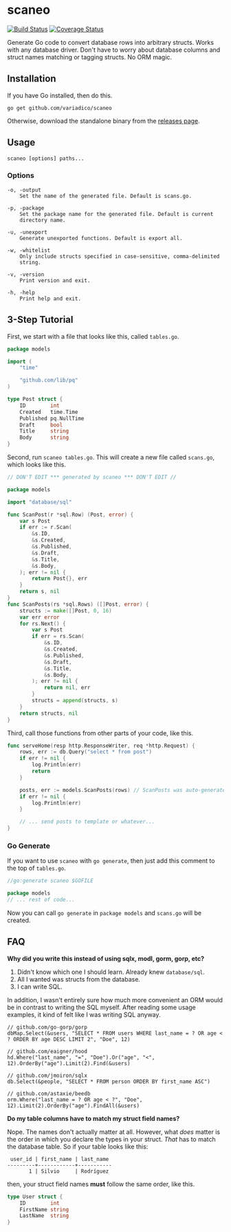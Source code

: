 # scaneo
[![Build Status](https://drone.io/github.com/variadico/scaneo/status.png)](https://drone.io/github.com/variadico/scaneo/latest)
[![Coverage Status](https://coveralls.io/repos/variadico/scaneo/badge.svg?branch=master)](https://coveralls.io/r/variadico/scaneo?branch=master)

Generate Go code to convert database rows into arbitrary structs.
Works with any database driver. Don't have to worry about database columns
and struct names matching or tagging structs. No ORM magic.

## Installation
If you have Go installed, then do this.
```
go get github.com/variadico/scaneo
```

Otherwise, download the standalone binary from the
[releases page](https://github.com/variadico/scaneo/releases/latest).

## Usage
```
scaneo [options] paths...
```

### Options
```
-o, -output
    Set the name of the generated file. Default is scans.go.

-p, -package
    Set the package name for the generated file. Default is current
    directory name.

-u, -unexport
    Generate unexported functions. Default is export all.

-w, -whitelist
    Only include structs specified in case-sensitive, comma-delimited
    string.

-v, -version
    Print version and exit.

-h, -help
    Print help and exit.
```

## 3-Step Tutorial
First, we start with a file that looks like this, called `tables.go`.
```go
package models

import (
	"time"

	"github.com/lib/pq"
)

type Post struct {
	ID        int
	Created   time.Time
	Published pq.NullTime
	Draft     bool
	Title     string
	Body      string
}
```

Second, run `scaneo tables.go`. This will create a new file called `scans.go`,
which looks like this.
```go
// DON'T EDIT *** generated by scaneo *** DON'T EDIT //

package models

import "database/sql"

func ScanPost(r *sql.Row) (Post, error) {
	var s Post
	if err := r.Scan(
		&s.ID,
		&s.Created,
		&s.Published,
		&s.Draft,
		&s.Title,
		&s.Body,
	); err != nil {
		return Post{}, err
	}
	return s, nil
}
func ScanPosts(rs *sql.Rows) ([]Post, error) {
	structs := make([]Post, 0, 16)
	var err error
	for rs.Next() {
		var s Post
		if err = rs.Scan(
			&s.ID,
			&s.Created,
			&s.Published,
			&s.Draft,
			&s.Title,
			&s.Body,
		); err != nil {
			return nil, err
		}
		structs = append(structs, s)
	}
	return structs, nil
}
```

Third, call those functions from other parts of your code, like this.
```go
func serveHome(resp http.ResponseWriter, req *http.Request) {
	rows, err := db.Query("select * from post")
	if err != nil {
		log.Println(err)
		return
	}

	posts, err := models.ScanPosts(rows) // ScanPosts was auto-generated!
	if err != nil {
		log.Println(err)
	}

	// ... send posts to template or whatever...
}
```

### Go Generate
If you want to use `scaneo` with `go generate`, then just add this comment to
the top of `tables.go`.
```go
//go:generate scaneo $GOFILE

package models
// ... rest of code...
```

Now you can call `go generate` in `package models` and `scans.go` will be
created.

## FAQ
**Why did you write this instead of using sqlx, modl, gorm, gorp, etc?**

1. Didn't know which one I should learn. Already knew `database/sql`.
2. All I wanted was structs from the database.
3. I can write SQL.

In addition, I wasn't entirely sure how much more convenient an ORM would be in
contrast to writing the SQL myself. After reading some usage examples, it kind
of felt like I was writing SQL anyway.
```
// github.com/go-gorp/gorp
dbMap.Select(&users, "SELECT * FROM users WHERE last_name = ? OR age < ? ORDER BY age DESC LIMIT 2", "Doe", 12)

// github.com/eaigner/hood
hd.Where("last_name", "=", "Doe").Or("age", "<", 12).OrderBy("age").Limit(2).Find(&users)

// github.com/jmoiron/sqlx
db.Select(&people, "SELECT * FROM person ORDER BY first_name ASC")

// github.com/astaxie/beedb
orm.Where("last_name = ? OR age < ?", "Doe", 12).Limit(2).OrderBy("age").FindAll(&users)
```

**Do my table columns have to match my struct field names?**

Nope. The names don't actually matter at all. However, what *does* matter is
the order in which you declare the types in your struct. *That* has to match
the database table. So if your table looks like this:

```
 user_id | first_name | last_name
---------+------------+-----------
       1 | Silvio     | Rodríguez
```

then, your struct field names **must** follow the same order, like this.

```go
type User struct {
	ID        int
	FirstName string
	LastName  string
}
```
